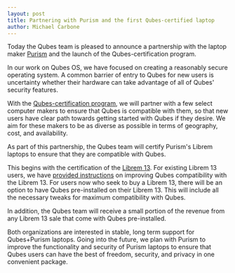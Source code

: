 ```yaml
---
layout: post
title: Partnering with Purism and the first Qubes-certified laptop
author: Michael Carbone
---
```


Today the Qubes team is pleased to announce a partnership with the 
laptop maker [Purism](https://puri.sm) and the launch of the 
Qubes-certification program.

In our work on Qubes OS, we have focused on creating a reasonably secure 
operating system. A common barrier of entry to Qubes for new users is 
uncertainty whether their hardware can take advantage of all of Qubes' 
security features.

With the [Qubes-certification program](/doc/certified-laptops), we will 
partner with a few select computer makers to ensure that Qubes is 
compatible with them, so that new users have clear path towards getting 
started with Qubes if they desire. We aim for these makers to be as 
diverse as possible in terms of geography, cost, and availability. 

As part of this partnership, the Qubes team will certify Purism's 
Librem laptops to ensure that they are compatible with Qubes.

This begins with the certification of the 
[Librem 13](https://puri.sm/librem-13/). For existing Librem 13 users, we have 
[provided instructions](/doc/certified-laptops/#tocAnchor-1-1-1) on improving Qubes 
compatibility with the Librem 13. For users now who seek to buy a 
Librem 13, there will be an option  to have Qubes pre-installed on 
their Librem 13. This will include all the necessary tweaks for maximum 
compatibility with Qubes.

In addition, the Qubes team will receive a small portion of the revenue 
from any Librem 13 sale that come with Qubes pre-installed.

Both organizations are interested in stable, long term support for 
Qubes+Purism laptops. Going into the future, we plan with Purism to 
improve the functionality and security of Purism laptops to ensure that 
Qubes users can have the best of freedom, security, and privacy in one 
convenient package.
